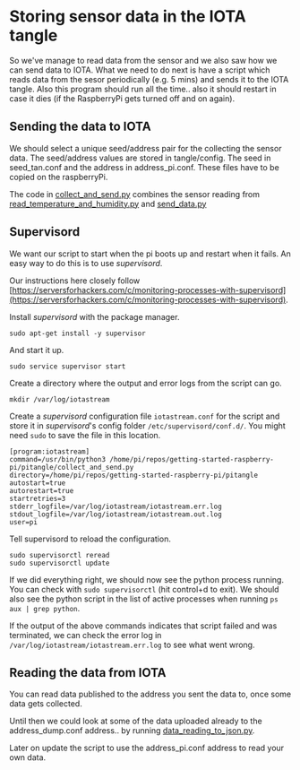 # Storing sensor data in the IOTA tangle

So we've manage to read data from the sensor and we also saw how we can send data to IOTA. What we need to do next is have a script which reads data from the sesor periodically (e.g. 5 mins) and sends it to the IOTA tangle. Also this program should run all the time.. also it should restart in case it dies (if the RaspberryPi gets turned off and on again).

## Sending the data to IOTA

We should select a unique seed/address pair for the collecting the sensor data. The seed/address values are stored in tangle/config. The seed in seed_tan.conf and the address in address_pi.conf. These files have to be copied on the raspberryPi.

The code in [collect_and_send.py](collect_and_send.py) combines the sensor reading from [read_temperature_and_humidity.py](../sensorsetup/read_temperature_and_humidity.py) and [send_data.py](../tangle/send_data.py)

## Supervisord

We want our script to start when the pi boots up and restart when it fails. 
An easy way to do this is to use *supervisord*.

Our instructions here closely follow 
[https://serversforhackers.com/c/monitoring-processes-with-supervisord](https://serversforhackers.com/c/monitoring-processes-with-supervisord).

Install *supervisord* with the package manager.

```sudo apt-get install -y supervisor```

And start it up.

```sudo service supervisor start```

Create a directory where the output and error logs from the script can go.

```mkdir /var/log/iotastream```

Create a *supervisord* configuration file `iotastream.conf` for the script and store 
it in *supervisord*'s config folder `/etc/supervisord/conf.d/`. 
You might need `sudo` to save the file in this location.

```
[program:iotastream]
command=/usr/bin/python3 /home/pi/repos/getting-started-raspberry-pi/pitangle/collect_and_send.py
directory=/home/pi/repos/getting-started-raspberry-pi/pitangle
autostart=true
autorestart=true
startretries=3
stderr_logfile=/var/log/iotastream/iotastream.err.log
stdout_logfile=/var/log/iotastream/iotastream.out.log
user=pi
```

Tell supervisord to reload the configuration.

```
sudo supervisorctl reread
sudo supervisorctl update
```

If we did everything right, we should now see the python process running.
You can check with `sudo supervisorctl` (hit control+d to exit).
We should also see the python script in the list of active processes when running
`ps aux | grep python`.

If the output of the above commands indicates that script failed and was terminated, we can check the error log in 
`/var/log/iotastream/iotastream.err.log` to see what went wrong.


## Reading the data from IOTA

You can read data published to the address you sent the data to, once some data gets collected.

Until then we could look at some of the data uploaded already to the address_dump.conf address.. by running [data_reading_to_json.py](data_reading_to_json.py).

Later on update the script to use the address_pi.conf address to read your own data.